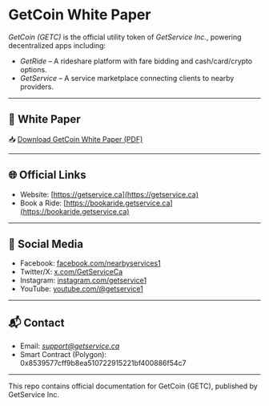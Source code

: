 # GetCoin White Paper

*GetCoin (GETC)* is the official utility token of *GetService Inc.*, powering decentralized apps including:

- *GetRide* – A rideshare platform with fare bidding and cash/card/crypto options.
- *GetService* – A service marketplace connecting clients to nearby providers.

---

## 📄 White Paper
📥 [Download GetCoin White Paper (PDF)](./GetCoin_WhitePaper.pdf)

---

## 🌐 Official Links
- Website: [https://getservice.ca](https://getservice.ca)
- Book a Ride: [https://bookaride.getservice.ca](https://bookaride.getservice.ca)

---

## 📱 Social Media
- Facebook: [facebook.com/nearbyservices1](https://facebook.com/nearbyservices1)
- Twitter/X: [x.com/GetServiceCa](https://x.com/GetServiceCa)
- Instagram: [instagram.com/getservice1](https://instagram.com/getservice1)
- YouTube: [youtube.com/@getservice1](https://youtube.com/@getservice1)

---

## 📬 Contact
- Email: *support@getservice.ca*
- Smart Contract (Polygon): 0x8539577cff9b8ea510722915221bf400886f54c7

---

This repo contains official documentation for GetCoin (GETC), published by GetService Inc.
